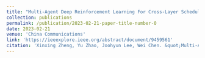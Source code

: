 ```yaml
---
title: "Multi-Agent Deep Reinforcement Learning For Cross-Layer Scheduling in Mobile Ad-hoc Networks"
collection: publications
permalink: /publication/2023-02-21-paper-title-number-0
date: 2023-02-21
venue: 'China Communications'
link: 'https://ieeexplore.ieee.org/abstract/document/9459561'
citation: 'Xinxing Zheng, Yu Zhao, Joohyun Lee, Wei Chen. &quot;Multi-Agent Deep Reinforcement Learning For Cross-Layer Scheduling in Mobile Ad-hoc Networks.&quot; <i>China Communications</i>. Accepted.'
---
```

